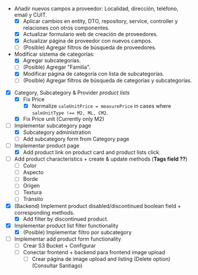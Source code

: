 - Añadir nuevos campos a proveedor: Localidad, dirección, teléfono, email y CUIT.
	- [x] Aplicar cambios en entity, DTO, repository, service, controller y relaciones con otros componentes.
	- [x] Actualizar formulario web de creación de proveedores.
	- [x] Actualizar página de proveedor con nuevos campos.
	- [ ] (Posible) Agregar filtros de búsqueda de proveedores.

- Modificar sistema de categorías:
	- [x] Agregar subcategorías.
	- [ ] (Posible) Agregar "Familia".
	- [x] Modificar página de categoría con lista de subcategorías.
	- [ ] (Posible) Agregar filtros de búsqueda de categorías y subcategorías.

- [x] Category, Subcategory & Provider *product lists*
	- [x] Fix Price
		- [x] Normalize `saleUnitPrice = measurePrice` in cases where `saleUnitType !== M2, ML, CM2`.
	- [x] Fix Price unit (Currently only M2)

- [ ] Implementar subcategory page
	- [x] Subcategory administration
	- [ ] Add subcategory form from Category page

- [ ] Implementar product page
	- [x] Add product link on product card and product lists click.

- [ ] Add product characteristics + create & update methods (**Tags field ??**)
	- [ ] Color
	- [ ] Aspecto
	- [ ] Borde
	- [ ] Origen
	- [ ] Textura
	- [ ] Tránsito

- [x] (Backend) Implement product disabled/discontinued boolean field + corresponding methods.
	- [x] Add filter by discontinued product.

- [x] Implementar product list filter functionality
	- [x] (Posible) Implementar filtro por subcategory

- [ ] Implementar add product form functionality
	- [ ] Crear S3 Bucket + Configurar
	- [ ] Conectar frontend + backend para frontend image upload
		- [ ] Crear página de image upload and listing (Delete option) (Consultar Santiago)